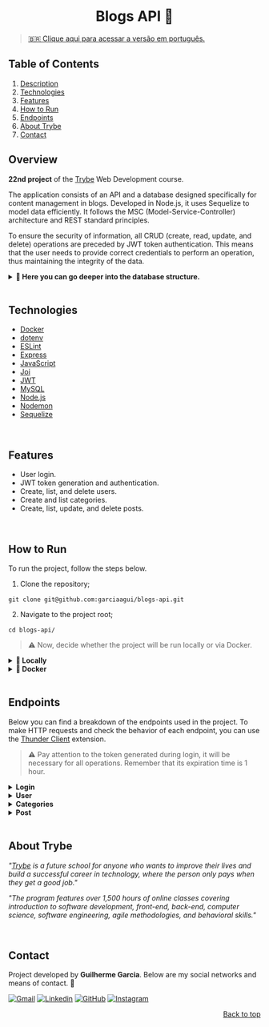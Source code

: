 <a name="readme-top"></a>

<h1 align="center">Blogs API 📑</h1>

> [🇧🇷 Clique aqui para acessar a versão em português.](README_pt-br.md)

## Table of Contents

<ol>
  <li><a href="#description">Description</a></li>
  <li><a href="#technologies">Technologies</a></li>
  <li><a href="#features">Features</a></li>
  <li><a href="#how-to-run">How to Run</a></li>
  <li><a href="#endpoints">Endpoints</a></li>
  <li><a href="#about-trybe">About Trybe</a></li>
  <li><a href="#contact">Contact</a></li>
</ol>

## Overview

**22nd project** of the [Trybe][trybe-site-url] Web Development course.

The application consists of an API and a database designed specifically for content management in blogs. Developed in Node.js, it uses Sequelize to model data efficiently. It follows the MSC (Model-Service-Controller) architecture and REST standard principles.

To ensure the security of information, all CRUD (create, read, update, and delete) operations are preceded by JWT token authentication. This means that the user needs to provide correct credentials to perform an operation, thus maintaining the integrity of the data.

<details>
  <summary><strong>🎲 Here you can go deeper into the database structure.</strong></summary>

#### Entity-Relationship Diagram

![DER](./public/der.png)

> ℹ️ Image created and provided by Trybe.

---

#### Entities format

The data below are fictitious and used only to exemplify the structure of the database tables.

- A table called `users`, with the following structure:

  | id  | display_name    | email                             | password | image                                                                                               |
  | --- | --------------- | --------------------------------- | -------- | --------------------------------------------------------------------------------------------------- |
  | 1   | Brett Wiltshire | brett@email.com // Must be unique | 123456   | http://4.bp.blogspot.com/_YA50adQ-7vQ/S1gfR_6ufpI/AAAAAAAAAAk/1ErJGgRWZDg/S45/brett.png // Optional |

- A table called `categories`, with the following structure:

  | id  | name |
  | --- | ---- |
  | 18  | News |

- A table called `blog_posts`, with the following structure:

  | id  | title                      | content                                                | user_id                                          | published                | updated                  |
  | --- | -------------------------- | ------------------------------------------------------ | ------------------------------------------------ | ------------------------ | ------------------------ |
  | 21  | Latest updates, August 1st | The whole text for the blog post goes here in this key | 14 // Foreign key, referencing the id of `users` | 2011-08-01T19:58:00.000Z | 2011-08-01T19:58:51.947Z |

- A table called `posts_categories`. Contains a **composite primary key** using the two attributes of the structure:

  | post_id                                                               | category_id                                                           |
  | --------------------------------------------------------------------- | --------------------------------------------------------------------- |
  | 50 // Primary key and foreign key, referencing the id of `blog_posts` | 20 // Primary key and foreign key, referencing the id of `categories` |

  </details>

<br/>

## Technologies

- [Docker][docker-url]
- [dotenv][dotenv-url]
- [ESLint][eslint-url]
- [Express][express-url]
- [JavaScript][javascript-url]
- [Joi][joi-url]
- [JWT][jwt-url]
- [MySQL][mysql-url]
- [Node.js][node-url]
- [Nodemon][nodemon-url]
- [Sequelize][sequelize-url]

<br/>

## Features

<ul>
  <li>User login.</li>
  <li>JWT token generation and authentication.</li>
  <li>Create, list, and delete users.</li>
  <li>Create and list categories.</li>
  <li>Create, list, update, and delete posts.</li>
</ul>

<br/>

## How to Run

To run the project, follow the steps below.

1. Clone the repository;

```
git clone git@github.com:garciaagui/blogs-api.git
```

2. Navigate to the project root;

```
cd blogs-api/
```

> ⚠️ Now, decide whether the project will be run locally or via Docker.

<details>
  <summary><strong>💽 Locally</strong></summary>

1. Make sure you have **Node.js** installed in version 16 or higher. Check out the [official documentation](https://nodejs.org/en/download/package-manager) for more information.

2. In the project root, install the project dependencies.

```
npm install
```

3. Configure the environment variables:

- Rename the `.env.example` file (available in the project root) to `.env`;
- Set the `MYSQL_HOST`, `MYSQL_PORT`, `MYSQL_USER`, `MYSQL_PASSWORD` variables for your local environment.

4. Create and populate the database with the command below.

```
npm run prestart
```

5. To start the server, use one of the commands below.

```
// Command 1 - Needs to be run again in case of code changes
npm run start

// Command 2 - Restarts the server automatically if there is any code change
npm run nodemon
```

</details>

<details>
  <summary><strong>🐋 Docker</strong></summary>

1. Make sure you have **docker-compose** installed in version 1.29 or higher. Useful links if you need to install or update: [DigitalOcean Tutorial](https://www.digitalocean.com/community/tutorials/how-to-install-and-use-docker-compose-on-ubuntu-20-04) and [official documentation](https://docs.docker.com/compose/install/);

2. Bring up the containers by running the command below. Two containers will be initialized: `blogs_api` (node) and `blogs_api_db` (mysql).

```
docker-compose up -d --build
```

3. Access the CLI of the `blogs_api` container with the command below or open it in VS Code. For the latter option, I recommend the Microsoft extension [Dev Containers](https://marketplace.visualstudio.com/items?itemName=ms-vscode-remote.remote-containers).

```
docker exec -it blogs_api bash
```

> ⚠️ From now on, **ALL** commands (scripts) available in `package.json` (including npm install) must be executed **INSIDE** the `blogs_api` container.

4. Install the project dependencies.

```
npm install
```

5. Create and populate the database with the command below.

```
npm run prestart
```

6. To start the server, use one of the commands below.

```
// Command 1 - Needs to be run again in case of code changes
npm start

// Command 2 - Restarts the server automatically if there are any code changes
npm run nodemon
```

- For the local test context, follow the steps below.

1. Rename the `.env.example` file (available at the root of the project) to `.env`;
2. Configure the `MYSQL_HOST`, `MYSQL_PORT`, `MYSQL_USER`, `MYSQL_PASSWORD` variables for your local context.

</details>

<br/>

## Endpoints

Below you can find a breakdown of the endpoints used in the project. To make HTTP requests and check the behavior of each endpoint, you can use the [Thunder Client](https://www.thunderclient.com/) extension.

> ⚠️ Pay attention to the token generated during login, it will be necessary for all operations. Remember that its expiration time is 1 hour.

<details>
  <summary><strong>Login</strong></summary>

### POST /login

- Validates the user's login and returns a token generated with jsonwebtoken (JWT).
- The generated token must be inserted in the `Authorization` header to authenticate other operations. Remember to save it and keep in mind that **its expiration time is 1 hour**.
- URL: `http://localhost:PORT/login`
- The request body must follow the format below:

```
{
  "email": "lewishamilton@gmail.com",
  "password": "123456"
}
```

---

</details>

<details>
  <summary><strong>User</strong></summary>

### GET /user

- Returns all the users registered in the database.
- URL: `http://localhost:PORT/user`

### GET /user/:id

- Returns the user whose id was passed in the endpoint.
- Example URL: `http://localhost:PORT/user/1`

### POST /user

- Adds a new user to the database.
- URL: `http://localhost:PORT/user`
- The request body must follow the format below:

```
{
  "displayName": "Brett Wiltshire",
  "email": "brett@email.com",
  "password": "123456",
  "image": "http://4.bp.blogspot.com/_YA50adQ-7vQ/S1gfR_6ufpI/AAAAAAAAAAk/1ErJGgRWZDg/S45/brett.png"

  // image is optional
}
```

### DELETE /user/me

- Deletes the logged-in user based on the id inside the token.
- URL: `http://localhost:PORT/user/me`

---

</details>

<details>
  <summary><strong>Categories</strong></summary>

### GET /categories

- Returns all the categories registered in the database.
- URL: `http://localhost:PORT/categories`

### POST /categories

- Adds a new category to the database.
- URL: `http://localhost:PORT/categories`
- The request body must follow the format below:

```
{
  "name": "Typescript"
}
```

---

</details>

<details>
  <summary><strong>Post</strong></summary>

### GET /post

- Returns all the blog posts registered in the database.
- URL: `http://localhost:PORT/post`

### GET /post/:id

- Returns the blog post whose id was passed in the endpoint.
- Example URL: `http://localhost:PORT/post/1`

### GET /post/search

- Returns all the blog posts whose `title` or `content` contains the searched term in the query.
- Example URL: `http://localhost:PORT/post/search?q=vamos`

### POST /post

- Adds a new blog post to the database.
- URL: `http://localhost:PORT/post`
- The request body must follow the format below:

```
{
  "title": "Latest updates, August 1st",
  "content": "The whole text for the blog post goes here in this key",
  "categoryIds": [1, 2]
}
```

### PUT /post/:id

- Updates the blog post whose id was passed in the endpoint.
- Example URL: `http://localhost:PORT/post/1`
- The request body must follow the format below:

```
{
  "title": "Latest updates, August 1st",
  "content": "The whole text for the blog post goes here in this key"
}
```

### DELETE /post/:id

- Deletes the blog post whose id was passed in the endpoint.
- Example URL: `http://localhost:PORT/post/1`

---

</details>

<br/>

## About Trybe

_"[Trybe][trybe-site-url] is a future school for anyone who wants to improve their lives and build a successful career in technology, where the person only pays when they get a good job."_

_"The program features over 1,500 hours of online classes covering introduction to software development, front-end, back-end, computer science, software engineering, agile methodologies, and behavioral skills."_

<br/>

## Contact

Project developed by **Guilherme Garcia**. Below are my social networks and means of contact. 🤘

[![Gmail][gmail-badge]][gmail-url]
[![Linkedin][linkedin-badge]][linkedin-url]
[![GitHub][github-badge]][github-url]
[![Instagram][instagram-badge]][instagram-url]

<p align="right"><a href="#readme-top">Back to top</a></p>

<!-- MARKDOWN LINKS & IMAGES -->

<!-- Useful URLs -->

[trybe-site-url]: https://www.betrybe.com/

<!-- Stacks URLs -->

[docker-url]: https://www.docker.com/
[dotenv-url]: https://www.dotenv.org/
[eslint-url]: https://eslint.org/
[express-url]: https://expressjs.com/
[javascript-url]: https://developer.mozilla.org/en-US/docs/Web/JavaScript
[joi-url]: https://joi.dev/api/?v=17.7.0
[jwt-url]: https://jwt.io/
[mysql-url]: https://www.mysql.com/
[node-url]: https://nodejs.org/en/
[nodemon-url]: https://nodemon.io/
[sequelize-url]: https://sequelize.org/

<!-- Contact URLs & Badges -->

[gmail-badge]: https://img.shields.io/badge/Gmail-D14836?style=for-the-badge&logo=gmail&logoColor=white
[gmail-url]: mailto:garciaguig@gmail.com
[linkedin-badge]: https://img.shields.io/badge/LinkedIn-0077B5?style=for-the-badge&logo=linkedin&logoColor=white
[linkedin-url]: https://www.linkedin.com/in/garciaagui/
[github-badge]: https://img.shields.io/badge/GitHub-100000?style=for-the-badge&logo=github&logoColor=white
[github-url]: https://github.com/garciaagui
[instagram-badge]: https://img.shields.io/badge/Instagram-E4405F?style=for-the-badge&logo=instagram&logoColor=white
[instagram-url]: https://www.instagram.com/garciaagui/
